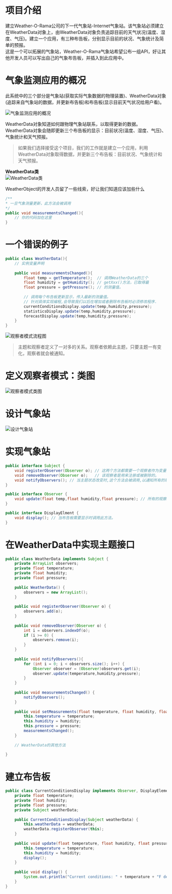 # 项目介绍
建立Weather-O-Rama公司的下一代气象站-Internet气象站。该气象站必须建立在WeatherData对象上，由WeatherData对象负责追踪目前的天气状况(温度、湿度、气压)。建立一个应用，有三种布告板，分别显示目前的状况、气象统计及简单的预报。  
这是一个可以拓展的气象站，Weather-O-Rama气象站希望公布一组API，好让其他开发人员可以写出自己的气象布告板，并插入到此应用中。

# 气象监测应用的概况
此系统中的三个部分是气象站(获取实际气象数据的物理装置)、WeatherData对象(追踪来自气象站的数据，并更新布告板)和布告板(显示目前天气状况给用户看)。

![气象监测应用的概况](./src/com/xiayin/resources/images/weatherstation-summary.png)

WeatherData对象知道如何跟物理气象站联系，以取得更新的数据。WeatherData对象会随即更新三个布告板的显示：目前状况(温度、湿度、气压)、气象统计和天气预报。

> 如果我们选择接受这个项目，我们的工作就是建立一个应用，利用WeatherData对象取得数据，并更新三个布告板：目前状况、气象统计和天气预报。

**WeatherData类**  
![WeatherData类](./src/com/xiayin/resources/images/WeatherData.png)

WeatherObject的开发人员留了一些线索，好让我们知道应该加些什么
```java
/**
* 一旦气象测量更新，此方法会被调用
*/
public void measurementsChanged(){
    // 你的代码加在这里
}
```
# 一个错误的例子
```java
public class WeatherData(){
    // 实例变量声明
    
    public void measurementsChanged(){
        float temp = getTemperature();  // 调用WeatherData的三个
        float humidity = getHumidity(); // getXxx()方法，已取得最
        float pressure = getPressure(); // 的测量值。
        
        // 调用每个布告板更新显示，传入最新的测量值。
        // 针对具体实现编程,会导致我们以后在增加或者删除布告板时必须修改程序.
        currentConditionsDisplay.update(temp,humidity,pressure);
        statisticsDisplay.update(temp,humidity,pressure);
        forecastDisplay.update(temp,humidity,pressure);
    }
}
```

![观察者模式流程图](./src/com/xiayin/resources/images/ObserverFlowChart.png)
> 主题和观察者定义了一对多的关系。观察者依赖此主题，只要主题一有变化，观察者就会被通知。

# 定义观察者模式：类图
![观察者模式类图](./src/com/xiayin/resources/images/customobserverClass.png)

# 设计气象站
![设计气象站](./src/com/xiayin/resources/images/originweatherstationclass.png)

# 实现气象站
```java
public interface Subject {
    void registerObserver(Observer o); // 这两个方法都需要一个观察者作为变量，
    void removeObserver(Observer o);   // 该观察者是用来注册或被删除的。
    void notifyObservers(); // 当主题状态改变时,这个方法会被调用,以通知所有的观察者.
}

public interface Observer {
    void update(float temp,float humidity,float pressure); // 所有的观察者都必须实现update()方法，以实现观察者接口。
}

public interface DisplayElment {
    void display(); // 当布告板需要显示时调用此方法。
}
```

# 在WeatherData中实现主题接口
```java
public class WeatherData implements Subject {
    private ArrayList observers;
    private float temperature;
    private float humidity;
    private float pressure;
    
    public WeatherData() {
        observers = new ArrayList();
    }
    
    public void registerObserver(Observer o) {
        observers.add(o);
    }
    
    public void removeObserver(Observer o) {
        int i = observers.indexOf(o);
        if (i >= 0) {
            observers.remove(i);
        }
    }
    
    public void notifyObservers(){
        for (int i = 0; i < observers.size(); i++) {
            Observer observer = (Observer)observers.get(i);
            observer.update(temperature,humidity,pressure);
        }
    }
    
    public void measurementsChanged() {
        notifyObservers();
    }
    
    public void setMeasurements(float temperature, float humidity, float pressure) {
        this.temperature = temperature;
        this.humidity = humidity;
        this.pressure = pressure;
        measurementsChanged();
    }
    
    // WeatherData的其他方法
    
}
```

# 建立布告板
```java
public class CurrentConditionsDisplay implements Observer, DisplayElement {
    private float temperature;
    private float humidity;
    private float pressure;
    private Subject weatherData;
    
    public CurrentConditionsDisplay(Subject weatherData) {
        this.weatherData = weatherData;
        weatherData.registerObserver(this);
    }
    
    public void update(float temperature, float humidity, float pressure) {
        this.temperature = temperature;
        this.humidity = humidity;
        display();
    }
    
    public void display() {
        System.out.println("Current conditions: " + temperature + "F degrees and " + humidity + "% humidity");
    }
}
```